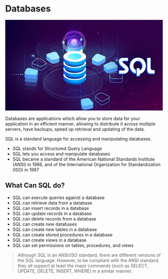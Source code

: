 # Databases

![sql](./img/sql.jpg)

Databases are applications which allow you to store data for your application in an efficient manner, allowing to distribute it across multiple servers, have backups, speed up retrieval and updating of the data.

SQL is a standard language for accessing and manipulating databases.

- SQL stands for Structured Query Language
- SQL lets you access and manipulate databases
- SQL became a standard of the American National Standards Institute (ANSI) in 1986, and of the International Organization for Standardization (ISO) in 1987

## What Can SQL do?

- SQL can execute queries against a database
- SQL can retrieve data from a database
- SQL can insert records in a database
- SQL can update records in a database
- SQL can delete records from a database
- SQL can create new databases
- SQL can create new tables in a database
- SQL can create stored procedures in a database
- SQL can create views in a database
- SQL can set permissions on tables, procedures, and views

> Although SQL is an ANSI/ISO standard, there are different versions of the SQL language. However, to be compliant with the ANSI standard, they all support at least the major commands (such as SELECT, UPDATE, DELETE, INSERT, WHERE) in a similar manner.

